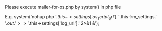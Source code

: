 Please execute mailer-for-os.php by system() in php file

E.g.
    system('nohup php '.$this->settings['os_script_url'].' '.$this->m_settings.' '.$out.' >> '.$this->settings['log_url'].' 2>&1 &');
